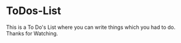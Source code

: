 # ToDos-List
This is a To Do's List where you can write things which you had to do. Thanks for Watching.
